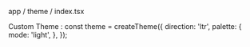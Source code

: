 app / theme / index.tsx

Custom Theme :
const theme = createTheme({
direction: 'ltr',
palette: {
mode: 'light',
},
});
